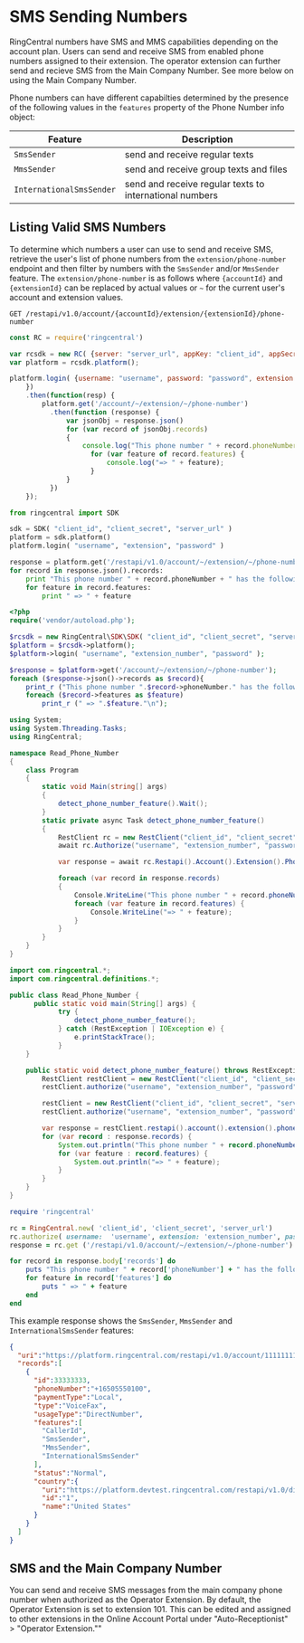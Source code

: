 # SMS Sending Numbers

RingCentral numbers have SMS and MMS capabilities depending on the account plan. Users can send and receive SMS from enabled phone numbers assigned to their extension. The operator extension can further send and recieve SMS from the Main Company Number. See more below on using the Main Company Number.

Phone numbers can have different capabilties determined by the presence of the following values in the `features` property of the Phone Number info object:

| Feature | Description |
|-|-|
| `SmsSender` | send and receive regular texts |
| `MmsSender` | send and receive group texts and files |
| `InternationalSmsSender` | send and receive regular texts to international numbers |

## Listing Valid SMS Numbers

To determine which numbers a user can use to send and receive SMS, retrieve the user's list of phone numbers from the `extension/phone-number` endpoint and then filter by numbers with the `SmsSender` and/or `MmsSender` feature. The `extension/phone-number` is as follows where `{accountId}` and `{extensionId}` can be replaced by actual values or `~` for the current user's account and extension values.

```http tab="HTTP"
GET /restapi/v1.0/account/{accountId}/extension/{extensionId}/phone-number
```

```javascript tab="Node JS"
const RC = require('ringcentral')

var rcsdk = new RC( {server: "server_url", appKey: "client_id", appSecret: "client_secret"} );
var platform = rcsdk.platform();

platform.login( {username: "username", password: "password", extension: "extension_number"
    })
    .then(function(resp) {
        platform.get('/account/~/extension/~/phone-number')
          .then(function (response) {
              var jsonObj = response.json()
              for (var record of jsonObj.records)
              {
                  console.log("This phone number " + record.phoneNumber + " has the following features: " );
                	for (var feature of record.features) {
                		console.log("=> " + feature);
                	}
              }
          })
    });
```

```python tab="Python"
from ringcentral import SDK

sdk = SDK( "client_id", "client_secret", "server_url" )
platform = sdk.platform()
platform.login( "username", "extension", "password" )

response = platform.get('/restapi/v1.0/account/~/extension/~/phone-number')
for record in response.json().records:
    print "This phone number " + record.phoneNumber + " has the following features: "
    for feature in record.features:
        print " => " + feature
```

```php tab="PHP"
<?php
require('vendor/autoload.php');

$rcsdk = new RingCentral\SDK\SDK( "client_id", "client_secret", "server_url" );
$platform = $rcsdk->platform();
$platform->login( "username", "extension_number", "password" );

$response = $platform->get('/account/~/extension/~/phone-number');
foreach ($response->json()->records as $record){
    print_r ("This phone number ".$record->phoneNumber." has the following features: "."\n");
    foreach ($record->features as $feature)
        print_r (" => ".$feature."\n");
```

```c# tab="C#"
using System;
using System.Threading.Tasks;
using RingCentral;

namespace Read_Phone_Number
{
    class Program
    {
        static void Main(string[] args)
        {
            detect_phone_number_feature().Wait();
        }
        static private async Task detect_phone_number_feature()
        {
            RestClient rc = new RestClient("client_id", "client_secret", "server_url");
            await rc.Authorize("username", "extension_number", "password");

            var response = await rc.Restapi().Account().Extension().PhoneNumber().Get();

            foreach (var record in response.records)
            {
                Console.WriteLine("This phone number " + record.phoneNumber + " has the following features: " );
              	foreach (var feature in record.features) {
              		Console.WriteLine("=> " + feature);
              	}
            }
        }
    }
}
```

```java tab="Java"
import com.ringcentral.*;
import com.ringcentral.definitions.*;

public class Read_Phone_Number {
	  public static void main(String[] args) {
    		try {
    			detect_phone_number_feature();
    		} catch (RestException | IOException e) {
    			e.printStackTrace();
    		}
  	}

    public static void detect_phone_number_feature() throws RestException, IOException{
        RestClient restClient = new RestClient("client_id", "client_secret", "server_url");
        restClient.authorize("username", "extension_number", "password");

        restClient = new RestClient("client_id", "client_secret", "server_url");
        restClient.authorize("username", "extension_number", "password");

        var response = restClient.restapi().account().extension().phonenumber().get();
        for (var record : response.records) {
          	System.out.println("This phone number " + record.phoneNumber + " has the following features: " );
          	for (var feature : record.features) {
          		System.out.println("=> " + feature);
          	}
        }
    }
}
```

```ruby tab="Ruby"
require 'ringcentral'

rc = RingCentral.new( 'client_id', 'client_secret', 'server_url')
rc.authorize( username:  'username', extension: 'extension_number', password:  'password')
response = rc.get ('/restapi/v1.0/account/~/extension/~/phone-number')

for record in response.body['records'] do
    puts "This phone number " + record['phoneNumber'] + " has the following features: "
    for feature in record['features'] do
        puts " => " + feature
    end
end
```

This example response shows the `SmsSender`, `MmsSender` and `InternationalSmsSender` features:

```json hl_lines="12 13 14",linenums="1"
{
  "uri":"https://platform.ringcentral.com/restapi/v1.0/account/11111111/extension/22222222/phone-number?page=1&perPage=100",
  "records":[
    {
      "id":33333333,
      "phoneNumber":"+16505550100",
      "paymentType":"Local",
      "type":"VoiceFax",
      "usageType":"DirectNumber",
      "features":[
        "CallerId",
        "SmsSender",
        "MmsSender",
        "InternationalSmsSender"
      ],
      "status":"Normal",
      "country":{
        "uri":"https://platform.devtest.ringcentral.com/restapi/v1.0/dictionary/country/1",
        "id":"1",
        "name":"United States"
      }
    }
  ]
}
```

## SMS and the Main Company Number

You can send and receive SMS messages from the main company phone number when authorized as the Operator Extension. By default, the Operator Extension is set to extension 101. This can be edited and assigned to other extensions in the Online Account Portal under "Auto-Receptionist" > "Operator Extension.""

